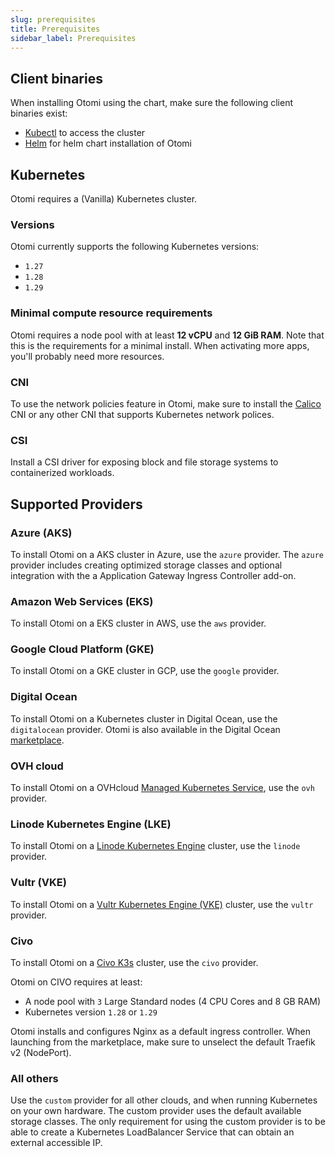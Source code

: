 ```yaml
---
slug: prerequisites
title: Prerequisites
sidebar_label: Prerequisites
---
```


## Client binaries

When installing Otomi using the chart, make sure the following client binaries exist:

- [Kubectl](https://kubernetes.io/docs/tasks/tools/#kubectl) to access the cluster
- [Helm](https://helm.sh/docs/intro/install/) for helm chart installation of Otomi

## Kubernetes

Otomi requires a (Vanilla) Kubernetes cluster.

### Versions

Otomi currently supports the following Kubernetes versions:

- `1.27`
- `1.28`
- `1.29`

### Minimal compute resource requirements

Otomi requires a node pool with at least **12 vCPU** and **12 GiB RAM**. Note that this is the requirements for a minimal install. When activating more apps, you'll probably need more resources.

### CNI

To use the network policies feature in Otomi, make sure to install the [Calico](https://www.tigera.io/project-calico/) CNI or any other CNI that supports Kubernetes network polices.

### CSI

Install a CSI driver for exposing block and file storage systems to containerized workloads.

## Supported Providers

### Azure (AKS)

To install Otomi on a AKS cluster in Azure, use the `azure` provider. The `azure` provider includes creating optimized storage classes and optional integration with the a Application Gateway Ingress Controller add-on.

### Amazon Web Services (EKS)

To install Otomi on a EKS cluster in AWS, use the `aws` provider.

### Google Cloud Platform (GKE)

To install Otomi on a GKE cluster in GCP, use the `google` provider.

### Digital Ocean

To install Otomi on a Kubernetes cluster in Digital Ocean, use the `digitalocean` provider. Otomi is also available in the Digital Ocean [marketplace](https://marketplace.digitalocean.com/apps/otomi?refcode=476bfcac9ec9&action=deploy).

### OVH cloud

To install Otomi on a OVHcloud [Managed Kubernetes Service](https://www.ovhcloud.com/en-gb/public-cloud/kubernetes/), use the `ovh` provider.

### Linode Kubernetes Engine (LKE)

To install Otomi on a [Linode Kubernetes Engine](https://www.linode.com/products/kubernetes/) cluster, use the `linode` provider.

### Vultr (VKE)

To install Otomi on a [Vultr Kubernetes Engine (VKE)](https://www.vultr.com/docs/vultr-kubernetes-engine/) cluster, use the `vultr` provider.

### Civo

To install Otomi on a [Civo K3s](https://www.civo.com/kubernetes) cluster, use the `civo` provider.

Otomi on CIVO requires at least:

* A node pool with `3` Large Standard nodes (4 CPU Cores and 8 GB RAM)
* Kubernetes version `1.28` or `1.29`

Otomi installs and configures Nginx as a default ingress controller. When launching from the marketplace, make sure to unselect the default Traefik v2 (NodePort).

### All others

Use the `custom` provider for all other clouds, and when running Kubernetes on your own hardware. The custom provider uses the default available storage classes. The only requirement for using the custom provider is to be able to create a Kubernetes LoadBalancer Service that can obtain an external accessible IP.

